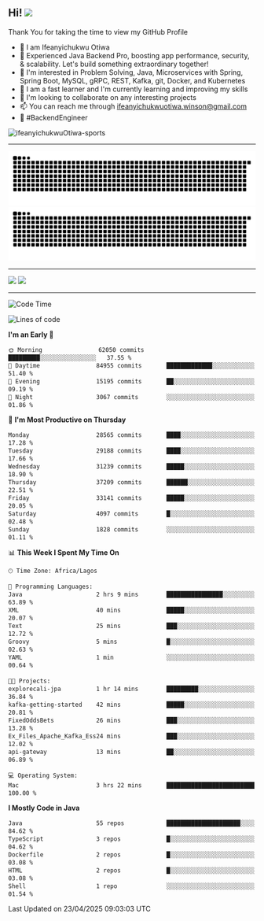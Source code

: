 <!-- BLOG-POST-LIST:START --><!-- BLOG-POST-LIST:END -->

## Hi! <img src="https://media.giphy.com/media/hvRJCLFzcasrR4ia7z/giphy.gif" width="4%"> 

Thank You for taking the time to view my GitHub Profile

- 👋 I am Ifeanyichukwu Otiwa
- 🚀 Experienced Java Backend Pro, boosting app performance, security, & scalability. Let's build something extraordinary together!
- 👀 I'm interested in Problem Solving, Java, Microservices with Spring, Spring Boot, MySQL, gRPC, REST, Kafka, git, Docker, and Kubernetes
- 🌱 I am a fast learner and I'm currently learning and improving my skills
- 💞️ I'm looking to collaborate on any interesting projects
- 📫 You can reach me through ifeanyichukwuotiwa.winson@gmail.com
- 🚀 #BackendEngineer

<p align="left" marginTop="10px"> <img src="https://komarev.com/ghpvc/?username=ifeanyichukwuOtiwa-sports&label=Profile%20views&color=0e75b6&style=for-the-badge" alt="ifeanyichukwuOtiwa-sports" /> </p>

***

<!--🐍📈SNAKEGRAPH / 🌐WEBSITE: https://github.com/Platane/snk -->
![github contribution grid snake animation](https://raw.githubusercontent.com/ifeanyichukwuOtiwa-sports/ifeanyichukwuOtiwa-sports/output/github-contribution-grid-snake-dark.svg#gh-dark-mode-only)![github contribution grid snake animation](https://raw.githubusercontent.com/ifeanyichukwuOtiwa-sports/ifeanyichukwuOtiwa-sports/output/github-contribution-grid-snake.svg#gh-light-mode-only)

***

<p float="left">
  <img float="left" src="https://github-readme-stats.vercel.app/api?username=ifeanyichukwuOtiwa-sports&count_private=true&include_all_commits=true&theme=react&show_icons=true" />
  <img float="right" src="https://github-readme-stats.vercel.app/api/top-langs/?username=ifeanyichukwuOtiwa-sports&layout=compact&show_icons=true&theme=react" /> 
</p>

***



<!--START_SECTION:waka-->
![Code Time](http://img.shields.io/badge/Code%20Time-3%2C630%20hrs%2057%20mins-blue)

![Lines of code](https://img.shields.io/badge/From%20Hello%20World%20I%27ve%20Written-46.5%20million%20lines%20of%20code-blue)

**I'm an Early 🐤** 

```text
🌞 Morning                62050 commits       █████████░░░░░░░░░░░░░░░░   37.55 % 
🌆 Daytime                84955 commits       █████████████░░░░░░░░░░░░   51.40 % 
🌃 Evening                15195 commits       ██░░░░░░░░░░░░░░░░░░░░░░░   09.19 % 
🌙 Night                  3067 commits        ░░░░░░░░░░░░░░░░░░░░░░░░░   01.86 % 
```
📅 **I'm Most Productive on Thursday** 

```text
Monday                   28565 commits       ████░░░░░░░░░░░░░░░░░░░░░   17.28 % 
Tuesday                  29188 commits       ████░░░░░░░░░░░░░░░░░░░░░   17.66 % 
Wednesday                31239 commits       █████░░░░░░░░░░░░░░░░░░░░   18.90 % 
Thursday                 37209 commits       ██████░░░░░░░░░░░░░░░░░░░   22.51 % 
Friday                   33141 commits       █████░░░░░░░░░░░░░░░░░░░░   20.05 % 
Saturday                 4097 commits        █░░░░░░░░░░░░░░░░░░░░░░░░   02.48 % 
Sunday                   1828 commits        ░░░░░░░░░░░░░░░░░░░░░░░░░   01.11 % 
```


📊 **This Week I Spent My Time On** 

```text
🕑︎ Time Zone: Africa/Lagos

💬 Programming Languages: 
Java                     2 hrs 9 mins        ████████████████░░░░░░░░░   63.89 % 
XML                      40 mins             █████░░░░░░░░░░░░░░░░░░░░   20.07 % 
Text                     25 mins             ███░░░░░░░░░░░░░░░░░░░░░░   12.72 % 
Groovy                   5 mins              █░░░░░░░░░░░░░░░░░░░░░░░░   02.63 % 
YAML                     1 min               ░░░░░░░░░░░░░░░░░░░░░░░░░   00.64 % 

🐱‍💻 Projects: 
explorecali-jpa          1 hr 14 mins        █████████░░░░░░░░░░░░░░░░   36.84 % 
kafka-getting-started    42 mins             █████░░░░░░░░░░░░░░░░░░░░   20.81 % 
FixedOddsBets            26 mins             ███░░░░░░░░░░░░░░░░░░░░░░   13.28 % 
Ex_Files_Apache_Kafka_Ess24 mins             ███░░░░░░░░░░░░░░░░░░░░░░   12.02 % 
api-gateway              13 mins             ██░░░░░░░░░░░░░░░░░░░░░░░   06.89 % 

💻 Operating System: 
Mac                      3 hrs 22 mins       █████████████████████████   100.00 % 
```

**I Mostly Code in Java** 

```text
Java                     55 repos            █████████████████████░░░░   84.62 % 
TypeScript               3 repos             █░░░░░░░░░░░░░░░░░░░░░░░░   04.62 % 
Dockerfile               2 repos             █░░░░░░░░░░░░░░░░░░░░░░░░   03.08 % 
HTML                     2 repos             █░░░░░░░░░░░░░░░░░░░░░░░░   03.08 % 
Shell                    1 repo              ░░░░░░░░░░░░░░░░░░░░░░░░░   01.54 % 
```




 Last Updated on 23/04/2025 09:03:03 UTC
<!--END_SECTION:waka-->

<!--
<p align="center">
![trophy](https://github-profile-trophy.vercel.app/?username=ifeanyichukwuOtiwa-sports&theme=onedark) (https://github.com/ryo-ma/github-profile-trophy)
</p>
-->

<!---
ifeanyi-otiwa/ifeanyi-otiwa is a ✨ special ✨ repository because its `README.md` (this file) appears on your GitHub profile.
You can click the Preview link to take a look at your changes.
--->
